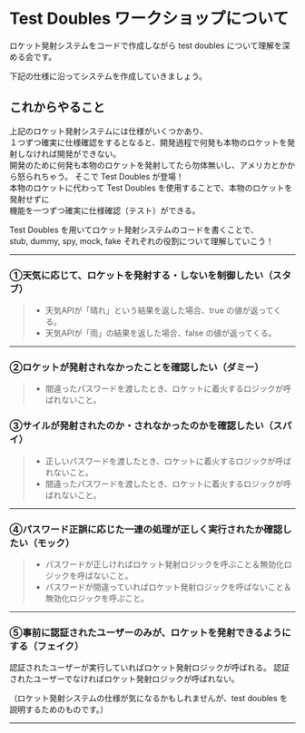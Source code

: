 # Test Doubles ワークショップについて
ロケット発射システムをコードで作成しながら test doubles について理解を深める会です。

下記の仕様に沿ってシステムを作成していきましょう。

## これからやること
上記のロケット発射システムには仕様がいくつかあり、  
１つずつ確実に仕様確認をするとなると、開発過程で何発も本物のロケットを発射しなければ開発ができない。  
開発のために何発も本物のロケットを発射してたら勿体無いし、アメリカとかから怒られちゃう。
そこで Test Doubles が登場！  
本物のロケットに代わって Test Doubles を使用することで、本物のロケットを発射せずに  
機能を一つずつ確実に仕様確認（テスト）ができる。

Test Doubles を用いてロケット発射システムのコードを書くことで、  
stub, dummy, spy, mock, fake それぞれの役割について理解していこう！


---

### ①天気に応じて、ロケットを発射する・しないを制御したい（スタブ）
> - 天気APIが「晴れ」という結果を返した場合、true の値が返ってくる。  
> - 天気APIが「雨」の結果を返した場合、false の値が返ってくる。

---

### ②ロケットが発射されなかったことを確認したい（ダミー）  
> - 間違ったパスワードを渡したとき、ロケットに着火するロジックが呼ばれないこと。  

### ③サイルが発射されたのか・されなかったのかを確認したい（スパイ）  

[//]: # (簡易認証システムにするかパスワードにするかは相談後決める)
[//]: # (> - 認証システムが true を返した場合、ロケットに着火するロジックが呼ばれること。  )
[//]: # (> - 認証システムが false を返した場合、ロケットに着火するロジックが呼ばれないこと。  )
> - 正しいパスワードを渡したとき、ロケットに着火するロジックが呼ばれないこと。
> - 間違ったパスワードを渡したとき、ロケットに着火するロジックが呼ばれないこと。

---

### ④パスワード正誤に応じた一連の処理が正しく実行されたか確認したい（モック）  
> - パスワードが正しければロケット発射ロジックを呼ぶこと＆無効化ロジックを呼ばないこと。  
> - パスワードが間違っていればロケット発射ロジックを呼ばないこと＆無効化ロジックを呼ぶこと。  

---

### ⑤事前に認証されたユーザーのみが、ロケットを発射できるようにする（フェイク）  
認証されたユーザーが実行していればロケット発射ロジックが呼ばれる。
認証されたユーザーでなければロケット発射ロジックが呼ばれない。

（ロケット発射システムの仕様が気になるかもしれませんが、test doubles を説明するためのものです。）
***


